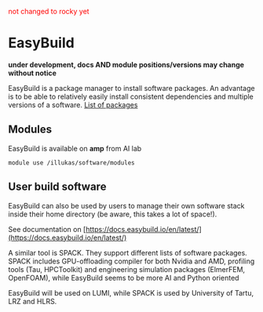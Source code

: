 <span style="color:red">not changed to rocky yet</span>

# EasyBuild

**under development, docs AND module positions/versions may change without notice**

EasyBuild is a package manager to install software packages. An advantage is to be able to relatively easily install consistent dependencies and multiple versions of a software. [List of packages](https://docs.easybuild.io/en/latest/version-specific/Supported_software.html)

## Modules

EasyBuild is available on **amp** from AI lab

    module use /illukas/software/modules




## User build software

EasyBuild can also be used by users to manage their own software stack inside their home directory (be aware, this takes a lot of space!).

See documentation on [https://docs.easybuild.io/en/latest/](https://docs.easybuild.io/en/latest/)

A similar tool is SPACK. They support different lists of software packages. SPACK includes GPU-offloading compiler for both Nvidia and AMD, profiling tools (Tau, HPCToolkit) and engineering simulation packages (ElmerFEM, OpenFOAM), while EasyBuild seems to be more AI and Python oriented

EasyBuild will be used on LUMI, while SPACK is used by University of Tartu, LRZ and HLRS.
